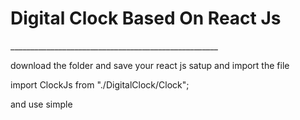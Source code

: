 <h1  > Digital Clock Based On React Js </h1>
____________________________________________________
<p>download the folder and save your react js satup and import the file </p>
<p>import ClockJs from "./DigitalClock/Clock";</p>
<p> and use simple  <ClockJs/> </p>
